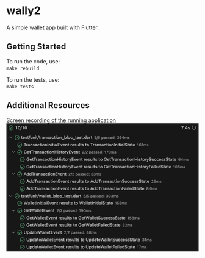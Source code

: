 # wally2

A simple wallet app built with Flutter.

## Getting Started

To run the code, use:  
`make rebuild`

To run the tests, use:  
`make tests`

## Additional Resources

[Screen recording of the running application](https://drive.google.com/file/d/14AF0RlLYPkZN6wLF7aNUYVP-XZ01j5HK/view?usp=sharing)
![Screen recording of the test results](test-results.png)